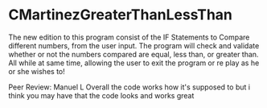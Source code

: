 # CMartinezGreaterThanLessThan
The new edition to this program consist of the IF Statements to Compare different numbers, from the user input. 
The program will check and validate whether or not the numbers compared are equal, less than, or greater than. 
All while at same time, allowing the user to exit the program or re play as he or she wishes to!

Peer Review: Manuel L
Overall the code works how it's supposed to but i think you may have that the code looks and works great
